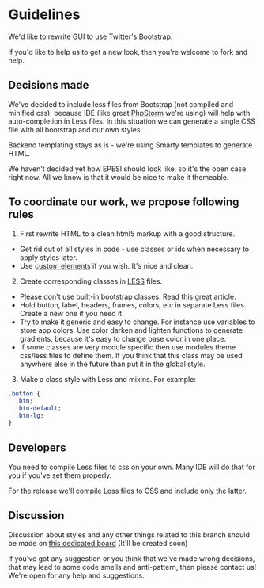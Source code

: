 Guidelines
==========

We'd like to rewrite GUI to use Twitter's Bootstrap.

If you'd like to help us to get a new look, then you're welcome to fork and help.


Decisions made
--------------

We've decided to include less files from Bootstrap (not compiled and minified css),
because IDE (like great [PhpStorm][] we're using) will help
with auto-completion in Less files.
In this situation we can generate a single CSS file with all bootstrap
and our own styles.

Backend templating stays as is - we're using Smarty templates to generate HTML.

We haven't decided yet how EPESI should look like, so it's the open case right now.
All we know is that it would be nice to make it themeable.


To coordinate our work, we propose following rules
--------------------------------------------------

1. First rewrite HTML to a clean html5 markup with a good structure.
  - Get rid out of all styles in code - use classes or ids when necessary
      to apply styles later.
  - Use [custom elements][] if you wish. It's nice and clean.

2. Create corresponding classes in [LESS][] files.
  - Please don't use built-in bootstrap classes. Read [this great article][bootstrap classes].
  - Hold button, label, headers, frames, colors, etc in separate Less files.
    Create a new one if you need it.
  - Try to make it generic and easy to change.
    For instance use variables
    to store app colors. Use color darken and lighten functions to generate
    gradients, because it's easy to change base color in one place.
  - If some classes are very module specific then use modules theme css/less
    files to define them. If you think that this class may be used anywhere else
    in the future than put it in the global style.

3. Make a class style with Less and mixins.
   For example:

```CSS
.button {
  .btn;
  .btn-default;
  .btn-lg;
}
```


Developers
----------

You need to compile Less files to css on your own.
Many IDE will do that for you if you've set them properly.

For the release we'll compile Less files to CSS and include only the latter.


Discussion
----------

Discussion about styles and any other things related to this branch should
be made on [this dedicated board][forum board] (It'll be created soon)

If you've got any suggestion or you think that we've made wrong decisions, that
may lead to some code smells and anti-pattern, then please contact us!
We're open for any help and suggestions.


[custom elements]: http://www.html5rocks.com/en/tutorials/webcomponents/customelements/
[LESS]: http://lesscss.org/
[PhpStorm]: http://www.jetbrains.com/phpstorm/
[bootstrap classes]: http://ruby.bvision.com/blog/please-stop-embedding-bootstrap-classes-in-your-html
[forum board]: http://forum.epesibim.com/